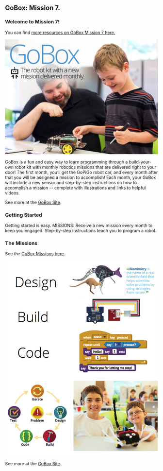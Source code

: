 ## **GoBox: Mission 7.**

### Welcome to Mission 7!
You can find [more resources on GoBox Mission 7 here.](http://www.dexterindustries.com/goboxmissions/missionseven)

![Picture](gobox-for-the-raspberry-pi-by-dexter-industries.jpg)

GoBox is a fun and easy way to learn programming through a build-your-own robot kit with monthly robotics missions that are delivered right to your door! The first month, you’ll get the GoPiGo robot car, and every month after that you will be assigned a mission to accomplish! Each month, your GoBox will include a new sensor and step-by-step instructions on how to accomplish a mission -- complete with illustrations and links to helpful videos.

See more at the [GoBox Site](http://dexterindustries.com/gobox).

### Getting Started
Getting started is easy. MISSIONS: Receive a new mission every month to keep you engaged.  Step-by-step instructions teach you to program a robot.  

### The Missions
See the [GoBox Missions here](http://www.dexterindustries.com/goboxmissions/).

![Picture](monthly-missions.jpg)

See more at the [GoBox Site](http://dexterindustries.com/gobox).
